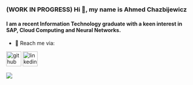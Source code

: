 ### (WORK IN PROGRESS) Hi 👋, my name is Ahmed Chazbijewicz
#### I am a recent Information Technology graduate with a keen interest in SAP, Cloud Computing and Neural Networks.

- 📧 Reach me via: 


[<img src='https://cdn.jsdelivr.net/npm/simple-icons@3.0.1/icons/github.svg' alt='github' height='40'>](https://github.com/Som3Bod3)  [<img src='https://cdn.jsdelivr.net/npm/simple-icons@3.0.1/icons/linkedin.svg' alt='linkedin' height='40'>](https://www.linkedin.com/in/ahmedchazbijewicz/)  

<picture>
<source 
  srcset="https://github-readme-stats.vercel.app/api?username=Som3Bod3&show_icons=true&count_private=true&theme=dark"
  media="(prefers-color-scheme: dark)"
/>
<source
  srcset="https://github-readme-stats.vercel.app/api?username=Som3Bod3&show_icons=true&count_private=true&theme=bright"
  media="(prefers-color-scheme: light), (prefers-color-scheme: no-preference)"
/>
<img src="https://github-readme-stats.vercel.app/api?username=Som3Bod3&show_icons=true&count_private=true&theme=bright" />
</picture>
